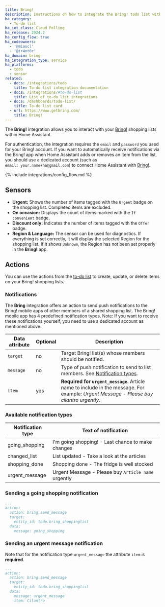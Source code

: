 ```yaml
---
title: Bring!
description: Instructions on how to integrate the Bring! todo list with Home Assistant.
ha_category:
  - To-do list
ha_iot_class: Cloud Polling
ha_release: 2024.2
ha_config_flow: true
ha_codeowners:
  - '@miaucl'
  - '@tr4nt0r'
ha_domain: bring
ha_integration_type: service
ha_platforms:
  - todo
  - sensor
related:
  - docs: /integrations/todo
    title: To-do list integration documentation
  - docs: /integrations/#to-do-list
    title: List of to-do list integrations
  - docs: /dashboards/todo-list/
    title: To-do list card
  - url: https://www.getbring.com/
    title: Bring!
---
```


The **Bring!** integration allows you to interact with your [Bring!](https://www.getbring.com/) shopping lists within Home Assistant.

For authentication, the integration requires the `email` and `password` you used for your Bring! account. If you want to automatically receive notifications via the Bring! app when Home Assistant adds or removes an item from the list, you should use a dedicated account (such as `email: your.name+ha@gmail.com`) to connect Home Assistant with [Bring!](https://www.getbring.com/).

{% include integrations/config_flow.md %}

## Sensors

- **Urgent:** Shows the number of items tagged with the `Urgent` badge on the shopping list. Completed items are excluded.
- **On occasion:** Displays the count of items marked with the `If convenient` badge.
- **Discount only:** Indicates the number of items tagged with the `Offer` badge.
- **Region & Language:** The sensor can be used for diagnostics. If everything is set correctly, it will display the selected Region for the shopping list. If it shows `Unknown`, the Region has not been set properly in the **Bring!** app.

## Actions

You can use the actions from the [to-do list](/integrations/todo/) to create, update, or delete items on your Bring! shopping lists.

### Notifications

The **Bring** integration offers an action to send push notifications to the Bring! mobile apps of other members of a shared shopping list. The Bring! mobile app has 4 predefined notification types. Note: If you want to receive these notifications yourself, you need to use a dedicated account as mentioned above.

| Data attribute | Optional | Description                                                                                                                      |
| ---------------------- | -------- | -------------------------------------------------------------------------------------------------------------------------------- |
| `target`               |       no | Target Bring! list(s) whose members should be notified.                                                                          |
| `message`              |       no | Type of push notification to send to list members. See [Notification types](#available-notification-types).                      |
| `item`                 |      yes | **Required for `urgent_message`.** Article name to include in the message. For example: *Urgent Message - Please buy cilantro urgently*. |

### Available notification types

| Notification type | Text of notification                                |
| ----------------- | --------------------------------------------------- |
| going_shopping    | I'm going shopping! - Last chance to make changes   |
| changed_list      | List updated - Take a look at the articles          |
| shopping_done     | Shopping done - The fridge is well stocked          |
| urgent_message    | Urgent Message - Please buy `Article name` urgently |

### Sending a going shopping notification

```yaml
...
action:
  action: bring.send_message
  target:
    entity_id: todo.bring_shoppinglist
  data:
    message: going_shopping 
```

### Sending an urgent message notification

Note that for the notification type `urgent_message` the attribute `item` is **required**.

```yaml
...
action:
  action: bring.send_message
  target:
    entity_id: todo.bring_shoppinglist
  data:
    message: urgent_message
    item: Cilantro
```
